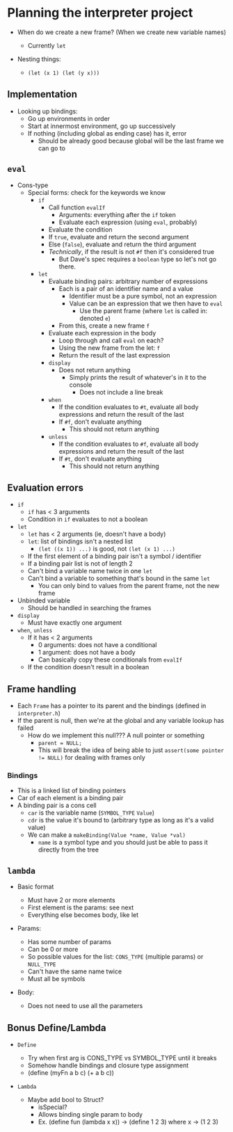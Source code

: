 # Planning the interpreter project

* When do we create a new frame? (When we create new variable names)
  * Currently `let`

* Nesting things:
  * `(let (x 1) (let (y x)))`


## Implementation

* Looking up bindings:
  * Go up environments in order
  * Start at innermost environment, go up successively
  * If nothing (including global as ending case) has it, error
    * Should be already good because global will be the last frame we can go to


## `eval`

* Cons-type
  * Special forms: check for the keywords we know
    * `if`
      * Call function `evalIf`
        * Arguments: everything after the `if` token
        * Evaluate each expression (using `eval`, probably) 
      * Evaluate the condition
      * If `true`, evaluate and return the second argument
      * Else (`false`), evaluate and return the third argument
      * *Technically*, if the result is not `#f` then it's considered true
        * But Dave's spec requires a `boolean` type so let's not go there.
    * `let`
      * Evaluate binding pairs: arbitrary number of expressions
        * Each is a pair of an identifier name and a value
          * Identifier must be a pure symbol, not an expression
          * Value can be an expression that we then have to `eval`
            * Use the parent frame (where `let` is called in: denoted `e`)
        * From this, create a new frame `f`
      * Evaluate each expression in the body
        * Loop through and call `eval` on each?
        * Using the new frame from the let: `f`
        * Return the result of the last expression
      * `display`
        * Does not return anything
          * Simply prints the result of whatever's in it to the console
            * Does not include a line break
      * `when`
        * If the condition evaluates to `#t`, evaluate all body expressions and return the result of the last
        * If `#f`, don't evaluate anything
          * This should not return anything
      * `unless`
        * If the condition evaluates to `#f`, evaluate all body expressions and return the result of the last
        * If `#t`, don't evaluate anything
          * This should not return anything

## Evaluation errors

* `if`
  * `if` has < 3 arguments
  * Condition in `if` evaluates to not a boolean
* `let`
  * `let` has < 2 arguments (ie, doesn't have a body)
  * `let`: list of bindings isn't a nested list
    * `(let ((x 1)) ...)` is good, not `(let (x 1) ...)`
  * If the first element of a binding pair isn't a symbol / identifier
  * If a binding pair list is not of length 2
  * Can't bind a variable name twice in one `let`
  * Can't bind a variable to something that's bound in the same `let`
    * You can only bind to values from the parent frame, not the new frame
* Unbinded variable
  * Should be handled in searching the frames
* `display`
  * Must have exactly one argument
* `when`, `unless`
  * If it has < 2 arguments
    * 0 arguments: does not have a conditional
    * 1 argument: does not have a body
    * Can basically copy these conditionals from `evalIf`
  * If the condition doesn't result in a boolean

## Frame handling

* Each `Frame` has a pointer to its parent and the bindings (defined in `interpreter.h`)
* If the parent is null, then we're at the global and any variable lookup has failed
  * How do we implement this null??? A null pointer or something
    * `parent = NULL;`
    * This will break the idea of being able to just `assert(some pointer != NULL)` for dealing with frames only

### Bindings

* This is a linked list of binding pointers
* Car of each element is a binding pair
* A binding pair is a cons cell
  * `car` is the variable name (`SYMBOL_TYPE` `Value`)
  * `cdr` is the value it's bound to (arbitrary type as long as it's a valid value)
  * We can make a `makeBinding(Value *name, Value *val)`
    * `name` is a symbol type and you should just be able to pass it directly from the tree

## `lambda`

* Basic format
  * Must have 2 or more elements
  * First element is the params: see next
  * Everything else becomes body, like let

* Params:
  * Has some number of params
  * Can be 0 or more
  * So possible values for the list: `CONS_TYPE` (multiple params) or `NULL_TYPE`
  * Can't have the same name twice
  * Must all be symbols
* Body:
  * Does not need to use all the parameters

## Bonus Define/Lambda

* `Define`
  * Try when first arg is CONS_TYPE vs SYMBOL_TYPE until it breaks
  * Somehow handle bindings and closure type assignment
  * (define (myFn a b c) (+ a b c))

* `Lambda`
  * Maybe add bool to Struct?
    * isSpecial?
    * Allows binding single param to body
    * Ex. (define fun (lambda x x)) -> (define 1 2 3) where x -> (1 2 3)